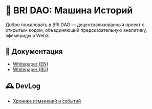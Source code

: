 # 🚀 BRI DAO: Машина Историй

Добро пожаловать в BRI DAO — децентрализованный проект с открытым кодом, объединяющий предсказательную аналитику, эфемериды и Web3.

## 📘 Документация

- [Whitepaper (EN)](./Whitepaper_EN.pdf)
- [Whitepaper (RU)](./Whitepaper_RU.pdf)

## 🕰 DevLog

- [Хроника изменений и событий](./devlog/)
